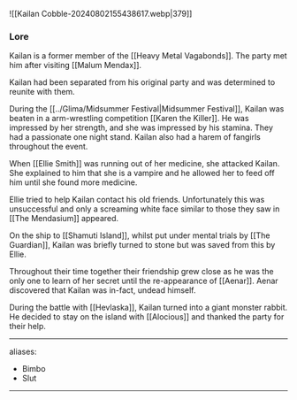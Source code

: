 ![[Kailan Cobble-20240802155438617.webp|379]]

### Lore
Kailan is a former member of the [[Heavy Metal Vagabonds]]. The party met him after visiting [[Malum Mendax]]. 

Kailan had been separated from his original party and was determined to reunite with them. 

During the [[../Glima/Midsummer Festival|Midsummer Festival]], Kailan was beaten in a arm-wrestling competition [[Karen the Killer]]. He was impressed by her strength, and she was impressed by his stamina. They had a passionate one night stand. Kailan also had a harem of fangirls throughout the event.

When [[Ellie Smith]] was running out of her medicine, she attacked Kailan. She explained to him that she is a vampire and he allowed her to feed off him until she found more medicine. 

Ellie tried to help Kailan contact his old friends. Unfortunately this was unsuccessful and only a screaming white face similar to those they saw in [[The Mendasium]] appeared. 

On the ship to [[Shamuti Island]], whilst put under mental trials by [[The Guardian]], Kailan was briefly turned to stone but was saved from this by Ellie.

Throughout their time together their friendship grew close as he was the only one to learn of her secret until the re-appearance of [[Aenar]]. Aenar discovered that Kailan was in-fact, undead himself. 

During the battle with [[Hevlaska]], Kailan turned into a giant monster rabbit. He decided to stay on the island with [[Alocious]] and thanked the party for their help.


--- 
aliases: 
- Bimbo
- Slut
---